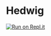 # Hedwig
[![Run on Repl.it](https://replit.com/badge/github/saikartheekb/Hedwig)](https://replit.com/new/github/saikartheekb/Hedwig)
